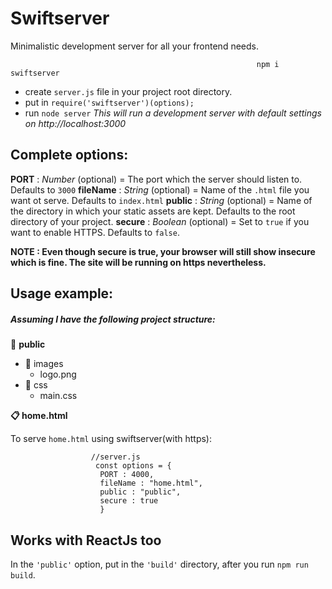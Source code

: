 # **Swiftserver**

Minimalistic development server for all your frontend needs.


                                                           npm i swiftserver
                                                           

- create `server.js` file in your project root directory.
- put in `require('swiftserver')(options);`
- run `node server`
  _This will run a development server with default settings on http://localhost:3000_

## Complete options:

**PORT** : _Number_ (optional) = The port which the server should listen to. Defaults to `3000`
**fileName** : _String_ (optional) = Name of the `.html` file you want ot serve. Defaults to `index.html`
**public** : _String_ (optional) = Name of the directory in which your static assets are kept. Defaults to the root directory of your project.
**secure** : _Boolean_ (optional) = Set to `true` if you want to enable HTTPS. Defaults to `false`.

**NOTE : Even though secure is true, your browser will still show insecure which is fine.
The site will be running on https nevertheless.**

## **Usage example:**

##### Assuming I have the following project structure:

:file_folder: **public**

- :file_folder: images
  - logo.png
- :file_folder: css
  - main.css

**:clipboard: home.html**



To serve `home.html` using swiftserver(with https):

                      //server.js
                       const options = {
                        PORT : 4000,
                        fileName : "home.html",
                        public : "public",
                        secure : true
                        }

## Works with ReactJs too

In the `'public'` option, put in the `'build'` directory, after you run `npm run build`.
